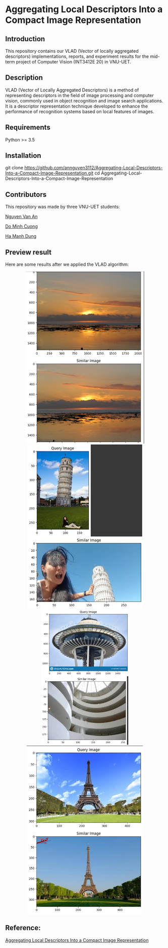 # Aggregating Local Descriptors Into a Compact Image Representation

## Introduction
This repository contains our VLAD (Vector of locally aggregated descriptors) implementations, reports, and experiment results for the mid-term project of Computer Vision (INT3412E 20) in VNU-UET.

## Description
VLAD (Vector of Locally Aggregated Descriptors) is a method of representing descriptors in the field of image processing and computer vision, commonly used in object recognition and image search applications. It is a descriptor representation technique developed to enhance the performance of recognition systems based on local features of images.
## Requirements
Python >= 3.5

## Installation
git clone https://github.com/annguyen3112/Aggregating-Local-Descriptors-Into-a-Compact-Image-Representation.git
cd Aggregating-Local-Descriptors-Into-a-Compact-Image-Representation

## Contributors

This repository was made by three VNU-UET students:

[Nguyen Van An](https://github.com/annguyen3112)

[Do Minh Cuong](https://github.com/mcuongdo)

[Ha Manh Dung](https://github.com/manhdungne)

## Preview result

Here are some results after we applied the VLAD algorithm:
<div align="center">
  <img src="experiments/result1.png">
</div>
<div align="center">
  <img src="experiments/result2.png">
</div>
<div align="center">
  <img src="experiments/result3.png">
</div>
<div align="center">
  <img src="experiments/result4.png">
</div>

## Reference:
[Aggregating Local Descriptors Into a Compact Image Representation](https://sci-hub.hkvisa.net/10.1109/cvpr.2010.5540039)

